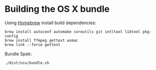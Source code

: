 # Building the OS X bundle

Using [Homebrew](http://brew.sh) install build dependencies:

    brew install autoconf automake coreutils git intltool libtool pkg-config
    brew install ffmpeg gettext wxmac
    brew link --force gettext

Bundle Spek:

    ./dist/osx/bundle.sh
